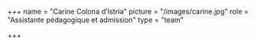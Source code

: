 +++
name = "Carine Colona d’Istria"
picture = "/images/carine.jpg"
role = "Assistante pédagogique et admission"
type = "team"

+++

